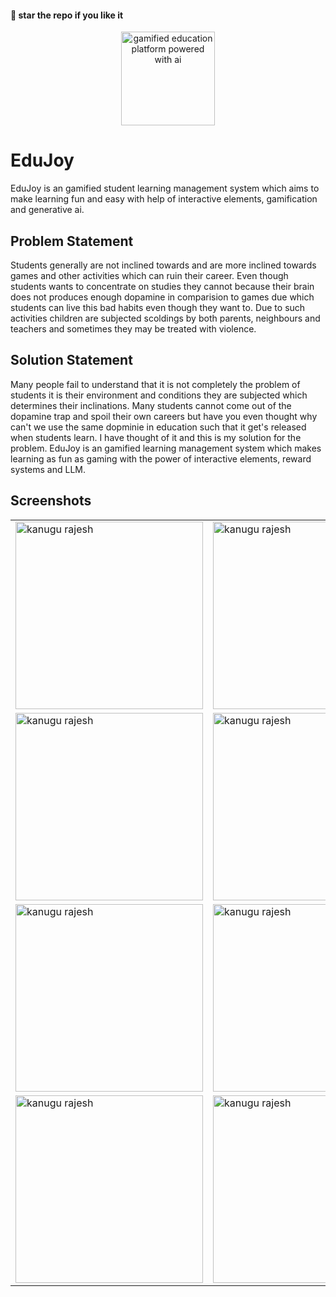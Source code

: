 #### 🌟 star the repo if you like it

<div align=center>
  <img src="https://github.com/kanugurajesh/EduJoy/assets/77529419/62dd0b07-f95b-4d19-8221-bf65bc3cace6" alt="gamified education platform powered with ai" width=150 height=150>
</div>

# EduJoy

EduJoy is an gamified student learning management system which aims to make learning fun and easy with help of interactive elements, gamification and generative ai.

## Problem Statement

Students generally are not inclined towards and are more inclined towards games and other activities which can ruin their career. Even though students wants to concentrate on studies they cannot because their brain does not produces enough dopamine in comparision to games due which students can live this bad habits even though they want to. Due to such activities children are subjected scoldings by both parents, neighbours and teachers and sometimes they may be treated with violence.

## Solution Statement

Many people fail to understand that it is not completely the problem of students it is their environment and conditions they are subjected which determines their inclinations. Many students cannot come out of the dopamine trap and spoil their own careers but have you even thought why can't we use the same dopminie in education such that it get's released when students learn. I have thought of it and this is my solution for the problem. EduJoy is an gamified learning management system which makes learning as fun as gaming with the power of interactive elements, reward systems and LLM.

## Screenshots

<table>
  <tr>
    <td valign="top"><img src="https://github.com/kanugurajesh/EduJoy/assets/77529419/9adc1a18-a669-4f39-8d75-8107210ff6a3" alt="kanugu rajesh" width=300 height=300></td>
    <td valign="top"><img src="https://github.com/kanugurajesh/EduJoy/assets/77529419/ccbfc3d2-c42f-4760-b421-d9dcfc2c6cae" alt="kanugu rajesh" width=300 height=300></td>
    <td valign="top"><img src="https://github.com/kanugurajesh/EduJoy/assets/77529419/fbf2aaa7-2bb9-4e5d-965e-856bbf6b604e" alt="kanugu rajesh" width=300 height=300></td>
  </tr>
  <tr>
    <td valign="top"><img src="https://github.com/kanugurajesh/EduJoy/assets/77529419/0fd631b0-5f4d-49c0-a1de-2bcd24485c56" alt="kanugu rajesh" width=300 height=300></td>
    <td valign="top"><img src="https://github.com/kanugurajesh/EduJoy/assets/77529419/96507564-0b67-4bab-a9ad-f1f3b7d8d799" alt="kanugu rajesh" width=300 height=300></td>
    <td valign="top"><img src="https://github.com/kanugurajesh/EduJoy/assets/77529419/e073b0df-3584-4c3a-8745-e3113e77dba6" alt="kanugu rajesh" width=300 height=300></td>
  </tr>
  <tr>
      <td valign="top"><img src="https://github.com/kanugurajesh/EduJoy/assets/77529419/0fbf745f-849e-4df8-aa62-2e9de981a444" alt="kanugu rajesh" width=300 height=300></td>
      <td valign="top"><img src="https://github.com/kanugurajesh/EduJoy/assets/77529419/fcb6f805-4008-4096-ac4a-9b73cc8f921d" alt="kanugu rajesh" width=300 height=300></td>
      <td valign="top"><img src="https://github.com/kanugurajesh/EduJoy/assets/77529419/304b9102-3db0-46bc-ae92-8d8fac006fe7" alt="kanugu rajesh" width=300 height=300></td>
  </tr>
  <tr>
    <td valign="top"><img src="https://github.com/kanugurajesh/EduJoy/assets/77529419/24717c8f-677a-4fa3-916f-916b6b40bc79" alt="kanugu rajesh" width=300 height=300></td>
    <td valign="top"><img src="https://github.com/kanugurajesh/EduJoy/assets/77529419/9a3eade5-bfad-4096-9b15-275cf77b27b5" alt="kanugu rajesh" width=300 height=300></td>
  </tr>
</table>
